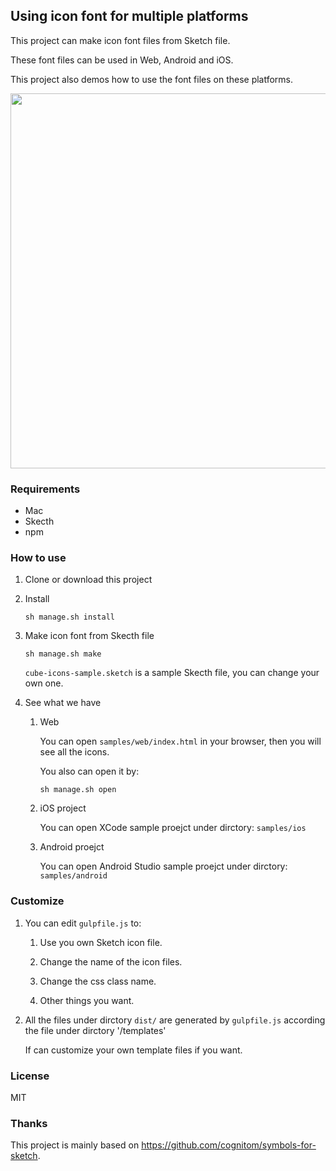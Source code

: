 Using icon font for multiple platforms
---

This project can make icon font files from Sketch file. 

These font files can be used in Web, Android and iOS.

This project also demos how to use the font files on these platforms.

<div>
    <img src='https://raw.githubusercontent.com/liaohuqiu/icon-font-for-multiple-platforms/master/art/feature.png' width="600px" />
</div>


### Requirements

* Mac
* Skecth
* npm

### How to use

1. Clone or download this project

2. Install

    `sh manage.sh install`

3. Make icon font from Skecth file

    ```
    sh manage.sh make
    ```

    `cube-icons-sample.sketch` is a sample Skecth file, you can change your own one.

4. See what we have

    1. Web

        You can open `samples/web/index.html` in your browser, then you  will see all the icons.

        You also can open it by: 

        ```
        sh manage.sh open
        ```

    2. iOS project

        You can open XCode sample proejct under dirctory: `samples/ios`

    2. Android proejct

        You can open Android Studio sample proejct under dirctory: `samples/android`

### Customize

1.  You can edit `gulpfile.js` to:

    1. Use you own Sketch icon file.

    2. Change the name of the icon files.

    3. Change the css class name.

    4. Other things you want.

2.  All the files under dirctory `dist/` are generated by `gulpfile.js` according the file under dirctory '/templates'

    If can customize your own template files if you want.

### License

MIT

### Thanks

This project is mainly based on https://github.com/cognitom/symbols-for-sketch.
